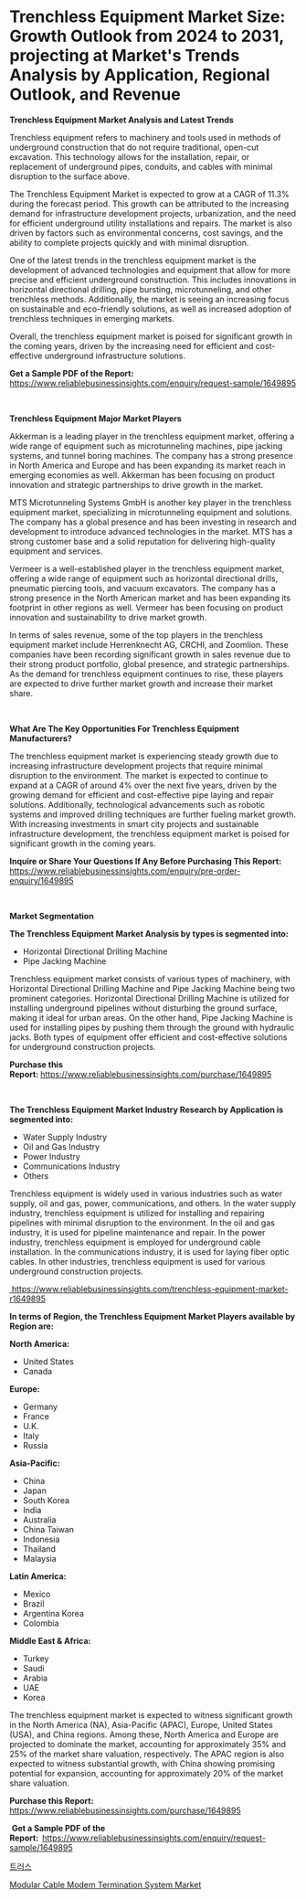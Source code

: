 <p><h1>Trenchless Equipment Market Size: Growth Outlook from 2024 to 2031, projecting at Market's Trends Analysis by Application, Regional Outlook, and Revenue</h1></p><p><strong>Trenchless Equipment Market Analysis and Latest Trends</strong></p>
<p><p>Trenchless equipment refers to machinery and tools used in methods of underground construction that do not require traditional, open-cut excavation. This technology allows for the installation, repair, or replacement of underground pipes, conduits, and cables with minimal disruption to the surface above.</p><p>The Trenchless Equipment Market is expected to grow at a CAGR of 11.3% during the forecast period. This growth can be attributed to the increasing demand for infrastructure development projects, urbanization, and the need for efficient underground utility installations and repairs. The market is also driven by factors such as environmental concerns, cost savings, and the ability to complete projects quickly and with minimal disruption.</p><p>One of the latest trends in the trenchless equipment market is the development of advanced technologies and equipment that allow for more precise and efficient underground construction. This includes innovations in horizontal directional drilling, pipe bursting, microtunneling, and other trenchless methods. Additionally, the market is seeing an increasing focus on sustainable and eco-friendly solutions, as well as increased adoption of trenchless techniques in emerging markets.</p><p>Overall, the trenchless equipment market is poised for significant growth in the coming years, driven by the increasing need for efficient and cost-effective underground infrastructure solutions.</p></p>
<p><strong>Get a Sample PDF of the Report:&nbsp;</strong> <a href="https://www.reliablebusinessinsights.com/enquiry/request-sample/1649895">https://www.reliablebusinessinsights.com/enquiry/request-sample/1649895</a></p>
<p>&nbsp;</p>
<p><strong>Trenchless Equipment Major Market Players</strong></p>
<p><p>Akkerman is a leading player in the trenchless equipment market, offering a wide range of equipment such as microtunneling machines, pipe jacking systems, and tunnel boring machines. The company has a strong presence in North America and Europe and has been expanding its market reach in emerging economies as well. Akkerman has been focusing on product innovation and strategic partnerships to drive growth in the market.</p><p>MTS Microtunneling Systems GmbH is another key player in the trenchless equipment market, specializing in microtunneling equipment and solutions. The company has a global presence and has been investing in research and development to introduce advanced technologies in the market. MTS has a strong customer base and a solid reputation for delivering high-quality equipment and services.</p><p>Vermeer is a well-established player in the trenchless equipment market, offering a wide range of equipment such as horizontal directional drills, pneumatic piercing tools, and vacuum excavators. The company has a strong presence in the North American market and has been expanding its footprint in other regions as well. Vermeer has been focusing on product innovation and sustainability to drive market growth.</p><p>In terms of sales revenue, some of the top players in the trenchless equipment market include Herrenknecht AG, CRCHI, and Zoomlion. These companies have been recording significant growth in sales revenue due to their strong product portfolio, global presence, and strategic partnerships. As the demand for trenchless equipment continues to rise, these players are expected to drive further market growth and increase their market share.</p></p>
<p>&nbsp;</p>
<p><strong>What Are The Key Opportunities For Trenchless Equipment Manufacturers?</strong></p>
<p><p>The trenchless equipment market is experiencing steady growth due to increasing infrastructure development projects that require minimal disruption to the environment. The market is expected to continue to expand at a CAGR of around 4% over the next five years, driven by the growing demand for efficient and cost-effective pipe laying and repair solutions. Additionally, technological advancements such as robotic systems and improved drilling techniques are further fueling market growth. With increasing investments in smart city projects and sustainable infrastructure development, the trenchless equipment market is poised for significant growth in the coming years.</p></p>
<p><strong>Inquire or Share Your Questions If Any Before Purchasing This Report:</strong> <a href="https://www.reliablebusinessinsights.com/enquiry/pre-order-enquiry/1649895">https://www.reliablebusinessinsights.com/enquiry/pre-order-enquiry/1649895</a></p>
<p>&nbsp;</p>
<p><strong>Market Segmentation</strong></p>
<p><strong>The Trenchless Equipment Market Analysis by types is segmented into:</strong></p>
<p><ul><li>Horizontal Directional Drilling Machine</li><li>Pipe Jacking Machine</li></ul></p>
<p><p>Trenchless equipment market consists of various types of machinery, with Horizontal Directional Drilling Machine and Pipe Jacking Machine being two prominent categories. Horizontal Directional Drilling Machine is utilized for installing underground pipelines without disturbing the ground surface, making it ideal for urban areas. On the other hand, Pipe Jacking Machine is used for installing pipes by pushing them through the ground with hydraulic jacks. Both types of equipment offer efficient and cost-effective solutions for underground construction projects.</p></p>
<p><strong>Purchase this Report:&nbsp;</strong><a href="https://www.reliablebusinessinsights.com/purchase/1649895">https://www.reliablebusinessinsights.com/purchase/1649895</a></p>
<p>&nbsp;</p>
<p><strong>The Trenchless Equipment Market Industry Research by Application is segmented into:</strong></p>
<p><ul><li>Water Supply Industry</li><li>Oil and Gas Industry</li><li>Power Industry</li><li>Communications Industry</li><li>Others</li></ul></p>
<p><p>Trenchless equipment is widely used in various industries such as water supply, oil and gas, power, communications, and others. In the water supply industry, trenchless equipment is utilized for installing and repairing pipelines with minimal disruption to the environment. In the oil and gas industry, it is used for pipeline maintenance and repair. In the power industry, trenchless equipment is employed for underground cable installation. In the communications industry, it is used for laying fiber optic cables. In other industries, trenchless equipment is used for various underground construction projects.</p></p>
<p><a href="https://www.reliablebusinessinsights.com/trenchless-equipment-market-r1649895">&nbsp;https://www.reliablebusinessinsights.com/trenchless-equipment-market-r1649895</a></p>
<p><strong>In terms of Region, the Trenchless Equipment Market Players available by Region are:</strong></p>
<p>
    <p> <strong> North America: </strong>
        <ul>
            <li>United States</li>
            <li>Canada</li>
        </ul>
        </p> 
    <p> <strong> Europe: </strong>
        <ul>
            <li>Germany</li>
            <li>France</li>
            <li>U.K.</li>
            <li>Italy</li>
            <li>Russia</li>
        </ul>
        </p> 
    <p> <strong> Asia-Pacific: </strong>
        <ul>
            <li>China</li>
            <li>Japan</li>
            <li>South Korea</li>
            <li>India</li>
            <li>Australia</li>
            <li>China Taiwan</li>
            <li>Indonesia</li>
            <li>Thailand</li>
            <li>Malaysia</li>
        </ul>
        </p> 
    <p> <strong> Latin America: </strong>
        <ul>
            <li>Mexico</li>
            <li>Brazil</li>
            <li>Argentina Korea</li>
            <li>Colombia</li>
        </ul>
        </p> 
    <p> <strong> Middle East & Africa: </strong>
        <ul>
            <li>Turkey</li>
            <li>Saudi</li>
            <li>Arabia</li>
            <li>UAE</li>
            <li>Korea</li>
        </ul>
    </p>
    </p>
<p><p>The trenchless equipment market is expected to witness significant growth in the North America (NA), Asia-Pacific (APAC), Europe, United States (USA), and China regions. Among these, North America and Europe are projected to dominate the market, accounting for approximately 35% and 25% of the market share valuation, respectively. The APAC region is also expected to witness substantial growth, with China showing promising potential for expansion, accounting for approximately 20% of the market share valuation.</p></p>
<p><strong>Purchase this Report: </strong><a href="https://www.reliablebusinessinsights.com/purchase/1649895">https://www.reliablebusinessinsights.com/purchase/1649895</a></p>
<p>&nbsp;<strong>Get a Sample PDF of the Report:&nbsp;&nbsp;</strong><a href="https://www.reliablebusinessinsights.com/enquiry/request-sample/1649895">https://www.reliablebusinessinsights.com/enquiry/request-sample/1649895</a></p>
<p><strong></strong></p>
<p><p><a href="https://github.com/laholand/Market-Research-Report-List-5/blob/main/609739644824.md">트러스</a></p><p><a href="https://github.com/mdmasty/Market-Research-Report-List-1/blob/main/modular-cable-modem-termination-system-market.md">Modular Cable Modem Termination System Market</a></p></p>